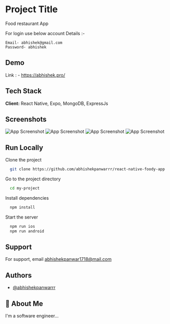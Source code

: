 
# Project Title
Food restaurant App

For login use below account Details :-

    Email- abhishek@gmail.com
    Password- abhishek


## Demo

Link : - 
https://abhishek.pro/


## Tech Stack

**Client:** React Native, Expo, MongoDB, ExpressJs




## Screenshots

![App Screenshot](https://via.placeholder.com/468x300?text=App+Screenshot+Here)
![App Screenshot](https://github.com/abhishekpanwarrr/react-native-foody-app/assets/40629087/ab926b61-3abf-4fae-ba58-9f115d877294)
![App Screenshot](https://github.com/abhishekpanwarrr/react-native-foody-app/assets/40629087/7e1733e0-1262-422b-9520-e0fea1563371)
![App Screenshot](https://github.com/abhishekpanwarrr/react-native-foody-app/assets/40629087/b85a8de0-1020-4a8d-8349-2752eba2c9f3)



## Run Locally

Clone the project

```bash
  git clone https://github.com/abhishekpanwarrr/react-native-foody-app.git
```

Go to the project directory

```bash
  cd my-project
```

Install dependencies

```bash
  npm install
```

Start the server

```bash
  npm run ios 
  npm run android
```


## Support

For support, email abhishekpanwar1718@mail.com


## Authors

- [@abhishekpanwarrr](https://www.github.com/abhishekpanwarrr)


## 🚀 About Me
I'm a software engineer...
